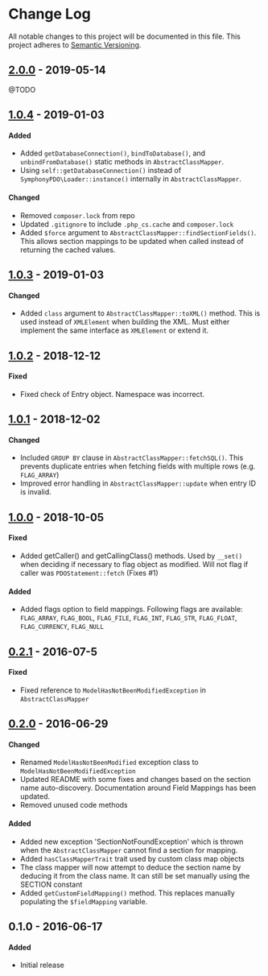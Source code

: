 # Change Log

All notable changes to this project will be documented in this file.
This project adheres to [Semantic Versioning](http://semver.org/).

## [2.0.0] - 2019-05-14
@TODO

## [1.0.4][] - 2019-01-03
#### Added
-   Added `getDatabaseConnection()`, `bindToDatabase()`, and `unbindFromDatabase()` static methods in `AbstractClassMapper`.
-   Using `self::getDatabaseConnection()` instead of `SymphonyPDO\Loader::instance()` internally in `AbstractClassMapper`.

#### Changed
-   Removed `composer.lock` from repo
-   Updated `.gitignore` to include `.php_cs.cache` and `composer.lock`
-   Added `$force` argument to `AbstractClassMapper::findSectionFields()`. This allows section mappings to be updated when called instead of returning the cached values.

## [1.0.3][] - 2019-01-03
#### Changed
-   Added `class` argument to `AbstractClassMapper::toXML()` method. This is used instead of `XMLElement` when building the XML. Must either implement the same interface as `XMLElement` or extend it.

## [1.0.2][] - 2018-12-12
#### Fixed
-   Fixed check of Entry object. Namespace was incorrect.

## [1.0.1][] - 2018-12-02
#### Changed
-   Included `GROUP BY` clause in `AbstractClassMapper::fetchSQL()`. This prevents duplicate entries when fetching fields with multiple rows (e.g. `FLAG_ARRAY`)
-   Improved error handling in `AbstractClassMapper::update` when entry ID is invalid.

## [1.0.0][] - 2018-10-05
#### Fixed
-   Added getCaller() and getCallingClass() methods. Used by `__set()` when deciding if necessary to flag object as modified. Will not flag if caller was `PDOStatement::fetch` (Fixes #1)

#### Added
-   Added flags option to field mappings. Following flags are available: `FLAG_ARRAY`, `FLAG_BOOL`, `FLAG_FILE`, `FLAG_INT`, `FLAG_STR`, `FLAG_FLOAT`, `FLAG_CURRENCY`, `FLAG_NULL`

## [0.2.1][] - 2016-07-5
#### Fixed
-   Fixed reference to `ModelHasNotBeenModifiedException` in `AbstractClassMapper`

## [0.2.0][] - 2016-06-29
#### Changed
-   Renamed `ModelHasNotBeenModified` exception class to `ModelHasNotBeenModifiedException`
-   Updated README with some fixes and changes based on the section name auto-discovery. Documentation around Field Mappings has been updated.
-   Removed unused code methods

#### Added
-   Added new exception 'SectionNotFoundException' which is thrown when the `AbstractClassMapper` cannot find a section for mapping.
-   Added `hasClassMapperTrait` trait used by custom class map objects
-   The class mapper will now attempt to deduce the section name by deducing it from the class name. It can still be set manually using the SECTION constant
-   Added `getCustomFieldMapping()` method. This replaces manually populating the `$fieldMapping` variable.

## 0.1.0 - 2016-06-17
#### Added
- Initial release

[2.0.0]: https://github.com/pointybeard/symphony-classmapper/compare/1.0.4...2.0.0
[1.0.4]: https://github.com/pointybeard/symphony-classmapper/compare/1.0.3...1.0.4
[1.0.3]: https://github.com/pointybeard/symphony-classmapper/compare/1.0.2...1.0.3
[1.0.2]: https://github.com/pointybeard/symphony-classmapper/compare/1.0.1...1.0.2
[1.0.1]: https://github.com/pointybeard/symphony-classmapper/compare/1.0.0...1.0.1
[1.0.0]: https://github.com/pointybeard/symphony-classmapper/compare/0.2.1...1.0.0
[0.2.1]: https://github.com/pointybeard/symphony-classmapper/compare/0.2.0...0.2.1
[0.2.0]: https://github.com/pointybeard/symphony-classmapper/compare/0.1.0...0.2.0
